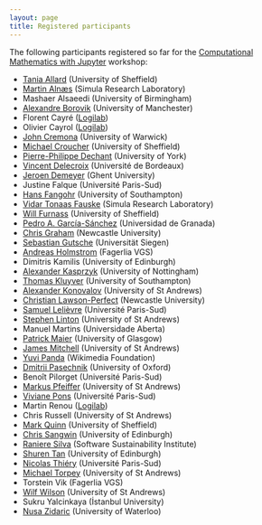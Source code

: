 ```yaml
---
layout: page
title: Registered participants
---
```


The following participants registered so far for the
[Computational Mathematics with Jupyter](http://opendreamkit.org/meetings/2017-01-16-ICMS/) workshop:

- [Tania Allard](http://rse.shef.ac.uk/) (University of Sheffield)
- [Martin Alnæs](https://www.simula.no/people/martinal) (Simula Research Laboratory)
- Mashaer Alsaeedi (University of Birmingham)
- [Alexandre Borovik](http://www.borovik.net) (University of Manchester)
- Florent Cayré ([Logilab](https://www.logilab.fr/))
- Olivier	Cayrol ([Logilab](https://www.logilab.fr/))
- [John Cremona](http://homepages.warwick.ac.uk/staff/J.E.Cremona/) (University of Warwick)
- [Michael Croucher](http://www.walkingrandomly.com/?page_id=2) (University of Sheffield)
- [Pierre-Philippe Dechant](https://www.york.ac.uk/maths/staff/pierre-philippe-dechant/) (University of York)
- [Vincent Delecroix](http://www.labri.fr/perso/vdelecro/index.html) (Université de Bordeaux)
- [Jeroen Demeyer](https://cage.ugent.be/~jdemeyer/) (Ghent University)
- Justine Falque (Université Paris-Sud)
- [Hans Fangohr](http://www.southampton.ac.uk/~fangohr/) (University of Southampton)
- [Vidar Tonaas Fauske](https://www.simula.no/people/vidar) (Simula Research Laboratory)
- [Will Furnass](http://rse.shef.ac.uk/) (University of Sheffield)
- [Pedro A. García-Sánchez](http://www.ugr.es/local/pedro) (Universidad de Granada)
- [Chris Graham](http://www.ncl.ac.uk/maths/staff/profile/christophergraham.html#teaching) (Newcastle University)
- [Sebastian Gutsche](http://wwwb.math.rwth-aachen.de/~gutsche/) (Universität Siegen)
- [Andreas Holmstrom](http://andreasholmstrom.org) (Fagerlia VGS)
- Dimitris Kamilis (University of Edinburgh)
- [Alexander Kasprzyk](http://magma.maths.usyd.edu.au/~kasprzyk/) (University of Nottingham)
- [Thomas Kluyver](http://cmg.soton.ac.uk/people/tk2e15/) (University of Southampton)
- [Alexander Konovalov](http://blogs.cs.st-andrews.ac.uk/alexk/) (University of St Andrews)
- [Christian Lawson-Perfect](http://www.numbas.org.uk) (Newcastle University)
- [Samuel Lelièvre](http://www.math.u-psud.fr/~lelievre) (Université Paris-Sud)
- [Stephen Linton](http://www.cs.st-andrews.ac.uk/directory/person?id=sal) (University of St Andrews)
- Manuel Martins (Universidade Aberta)
- [Patrick Maier](http://www.dcs.gla.ac.uk/~pmaier/) (University of Glasgow)
- [James Mitchell](http://www-groups.mcs.st-andrews.ac.uk/~jamesm/) (University of St Andrews)
- [Yuvi Panda](http://yuvi.in/) (Wikimedia Foundation)
- [Dmitrii Pasechnik](http://users.ox.ac.uk/~coml0531/) (University of Oxford)
- Benoît Pilorget (Université Paris-Sud)
- [Markus Pfeiffer](https://www.morphism.de/~markusp/) (University of St Andrews)
- [Viviane Pons](https://www.lri.fr/~pons/) (Université Paris-Sud)
- Martin Renou  ([Logilab](https://www.logilab.fr/))
- Chris Russell (University of St Andrews)
- [Mark Quinn](http://www.sheffield.ac.uk/physics/contacts/mark-quinn) (University of Sheffield)
- [Chris Sangwin](http://www.maths.ed.ac.uk/school-of-mathematics/people/show?person=439) (University of Edinburgh)
- [Raniere Silva](https://www.software.ac.uk/about/people/raniere-silva) (Software Sustainability Institute)
- [Shuren Tan](http://www.maths.ed.ac.uk/school-of-mathematics/people?person=457) (University of Edinburgh) 
- [Nicolas Thiéry](http://Nicolas.Thiery.name) (Université Paris-Sud)
- [Michael Torpey](http://www-circa.mcs.st-and.ac.uk/~mct25/) (University of St Andrews)
- Torstein Vik (Fagerlia VGS)
- [Wilf Wilson](http://wilf.me) (University of St Andrews)
- Sukru Yalcinkaya (İstanbul University)
- [Nusa Zidaric](http://comsec.uwaterloo.ca/) (University of Waterloo)

